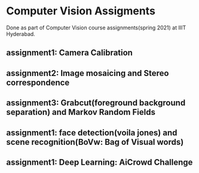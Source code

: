 # Computer Vision Assigments

Done as part of Computer Vision course assignments(spring 2021) at IIIT Hyderabad.

## assignment1: Camera Calibration
## assignment2: Image mosaicing and Stereo correspondence
## assignment3: Grabcut(foreground background separation) and Markov Random Fields 
## assignment1: face detection(voila jones) and scene recognition(BoVw: Bag of Visual words)
## assignment1: Deep Learning: AiCrowd Challenge
